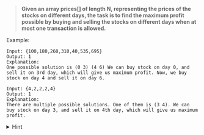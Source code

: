 > **Given an array prices[] of length N, representing the prices of the stocks on different days, the task is to find the maximum profit possible by buying and selling the stocks on different days when at most one transaction is allowed.**

Example:

```
Input: {100,180,260,310,40,535,695}
Output: 1
Explanation:
One possible solution is (0 3) (4 6) We can buy stock on day 0, and sell it on 3rd day, which will give us maximum profit. Now, we buy stock on day 4 and sell it on day 6.
```

```
Input: {4,2,2,2,4}
Output: 1
Explanation:
There are multiple possible solutions. One of them is (3 4). We can buy stock on day 3, and sell it on 4th day, which will give us maximum profit.
```

<details>
<summary>Hint</summary>

- Greedy Approach

</details>
